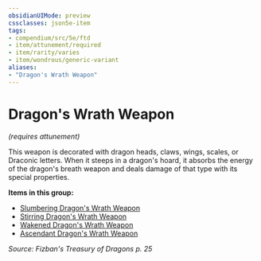 ```yaml
---
obsidianUIMode: preview
cssclasses: json5e-item
tags:
- compendium/src/5e/ftd
- item/attunement/required
- item/rarity/varies
- item/wondrous/generic-variant
aliases: 
- "Dragon's Wrath Weapon"
---
```

# Dragon's Wrath Weapon
*(requires attunement)*  


This weapon is decorated with dragon heads, claws, wings, scales, or Draconic letters. When it steeps in a dragon's hoard, it absorbs the energy of the dragon's breath weapon and deals damage of that type with its special properties.

**Items in this group:**

- [Slumbering Dragon's Wrath Weapon](Mechanics/items/slumbering-dragons-wrath-weapon-ftd.md)
- [Stirring Dragon's Wrath Weapon](Mechanics/items/stirring-dragons-wrath-weapon-ftd.md)
- [Wakened Dragon's Wrath Weapon](Mechanics/items/wakened-dragons-wrath-weapon-ftd.md)
- [Ascendant Dragon's Wrath Weapon](Mechanics/items/ascendant-dragons-wrath-weapon-ftd.md)

*Source: Fizban's Treasury of Dragons p. 25*
